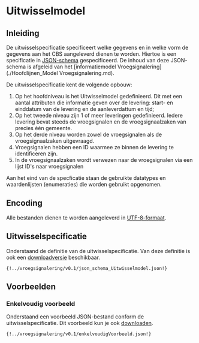 # Uitwisselmodel

## Inleiding

De uitwisselspecificatie specificeert welke gegevens en in welke vorm de gegevens aan het CBS aangeleverd dienen te worden. Hiertoe is een specificatie in [JSON-schema](https://json-schema.org) gespecificeerd. De inhoud van deze JSON-schema is afgeleid van het [informatiemodel Vroegsignalering](./Hoofdlijnen_Model Vroegsignalering.md). 

De uitwisselspecificatie kent de volgende opbouw: 

1. Op het hoofdniveau is het Uitwisselmodel gedefinieerd. Dit met een aantal attributen die informatie geven over de levering: start- en einddatum van de levering en de aanleverdattum en tijd;
2. Op het tweede niveau zijn 1 of meer leveringen gedefinieerd. Iedere levering bevat steeds de vroegsignalen en de vroegsignaalzaken van precies één gemeente.
3. Op het derde niveau worden zowel de vroegsignalen als de vroegsignaalzaken uitgevraagd. 
4. Vroegsignalen hebben een ID waarmee ze binnen de levering te identificeren zijn.
5. In de vroegsignaalzaken wordt verwezen naar de vroegsignalen via een lijst ID's naar vroegsignalen

Aan het eind van de specficatie staan de gebruikte datatypes en waardenlijsten (enumeraties) die worden gebruikt opgenomen. 

## Encoding

Alle bestanden dienen te worden aangeleverd in [UTF-8-formaat](https://www.forumstandaardisatie.nl/open-standaarden/utf-8). 

## Uitwisselspecificatie

Onderstaand de definitie van de uitwisselspecificatie. Van deze definitie is ook een [downloadversie](https://raw.githubusercontent.com/VNG-Realisatie/ddas/refs/heads/Vroegsignalering/vroegsignalering/v0.1/json_schema_Uitwisselmodel.json) beschikbaar.

```
{!../vroegsignalering/v0.1/json_schema_Uitwisselmodel.json!}

```

## Voorbeelden

### Enkelvoudig voorbeeld

Onderstaand een voorbeeld JSON-bestand conform de uitwisselspecificatie. Dit voorbeeld kun je ook [downloaden](https://raw.githubusercontent.com/VNG-Realisatie/ddas/refs/heads/Vroegsignalering/vroegsignalering/v0.1/enkelvoudigVoorbeeld.json).

```
{!../vroegsignalering/v0.1/enkelvoudigVoorbeeld.json!}

```